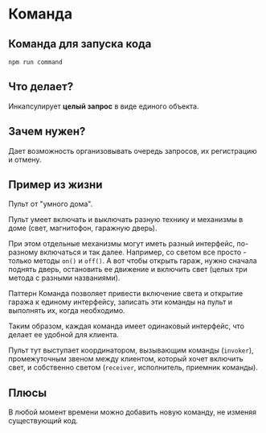 # Команда

## Команда для запуска кода

```
npm run command
```

## Что делает?

Инкапсулирует **целый запрос** в виде единого объекта.

## Зачем нужен?

Дает возможность организовывать очередь запросов, их регистрацию и отмену.

## Пример из жизни

Пульт от "умного дома".

Пульт умеет включать и выключать разную технику и механизмы в доме (свет, магнитофон, гаражную дверь).

При этом отдельные механизмы могут иметь разный интерфейс, по-разному включаться и так далее. Например, со светом все просто - только методы `on()` и `off()`. А вот чтобы открыть гараж, нужно сначала поднять дверь, остановить ее движение и включить свет (целых три метода с разными названиями).

Паттерн Команда позволяет привести включение света и открытие гаража к единому интерфейсу, записать эти команды на пульт и выполнять их, когда необходимо. 

Таким образом, каждая команда имеет одинаковый интерфейс, что делает ее удобной для клиента.

Пульт тут выступает координатором, вызывающим команды (`invoker`), промежуточным звеном между клиентом, который хочет включить свет, и собственно светом (`receiver`, исполнитель, приемник команды).

## Плюсы

В любой момент времени можно добавить новую команду, не изменяя существующий код.
